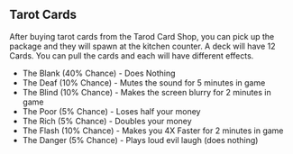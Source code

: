 ## Tarot Cards
After buying tarot cards from the Tarod Card Shop, you can pick up the package and they will spawn at the kitchen counter. A deck will have 12 Cards. You can pull the cards and each will have different effects.

* The Blank (40% Chance) - Does Nothing
* The Deaf (10% Chance) - Mutes the sound for 5 minutes in game
* The Blind (10% Chance) - Makes the screen blurry for 2 minutes in game
* The Poor (5% Chance) - Loses half your money
* The Rich (5% Chance) - Doubles your money
* The Flash (10% Chance) - Makes you 4X Faster for 2 minutes in game
* The Danger (5% Chance) - Plays loud evil laugh (does nothing)
